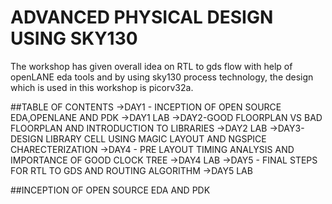 # ADVANCED PHYSICAL DESIGN USING SKY130
The workshop has given overall idea on RTL to gds flow with help of openLANE eda tools and by using sky130 process technology, the design which is used in this workshop is picorv32a.


##TABLE OF CONTENTS
->DAY1 - INCEPTION OF OPEN SOURCE EDA,OPENLANE AND PDK
->DAY1 LAB
->DAY2-GOOD FLOORPLAN VS BAD FLOORPLAN AND INTRODUCTION TO LIBRARIES
->DAY2 LAB
->DAY3-DESIGN LIBRARY CELL USING MAGIC LAYOUT AND NGSPICE CHARECTERIZATION
->DAY4 - PRE LAYOUT TIMING ANALYSIS AND IMPORTANCE OF GOOD CLOCK TREE
->DAY4 LAB
->DAY5 - FINAL STEPS FOR RTL TO GDS AND ROUTING ALGORITHM
->DAY5 LAB




##INCEPTION OF OPEN SOURCE EDA AND PDK


